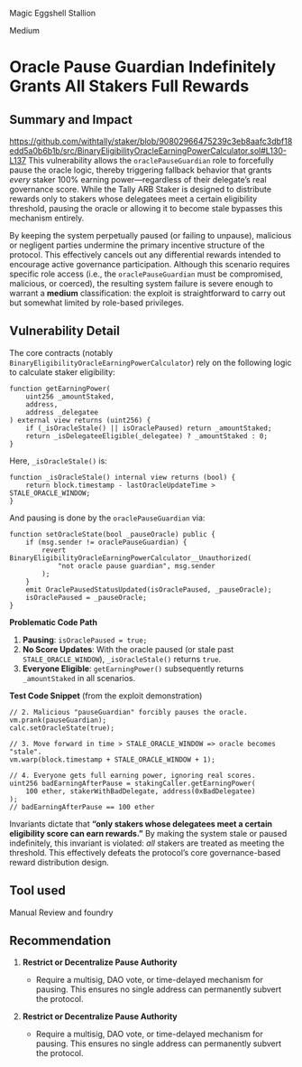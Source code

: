 Magic Eggshell Stallion

Medium

# Oracle Pause Guardian Indefinitely Grants All Stakers Full Rewards

## Summary and Impact
https://github.com/withtally/staker/blob/90802966475239c3eb8aafc3dbf18edd5a0b6b1b/src/BinaryEligibilityOracleEarningPowerCalculator.sol#L130-L137
This vulnerability allows the `oraclePauseGuardian` role to forcefully pause the oracle logic, thereby triggering fallback behavior that grants *every* staker 100% earning power—regardless of their delegate’s real governance score. While the Tally ARB Staker is designed to distribute rewards only to stakers whose delegatees meet a certain eligibility threshold, pausing the oracle or allowing it to become stale bypasses this mechanism entirely.

By keeping the system perpetually paused (or failing to unpause), malicious or negligent parties undermine the primary incentive structure of the protocol. This effectively cancels out any differential rewards intended to encourage active governance participation. Although this scenario requires specific role access (i.e., the `oraclePauseGuardian` must be compromised, malicious, or coerced), the resulting system failure is severe enough to warrant a **medium** classification: the exploit is straightforward to carry out but somewhat limited by role-based privileges.

## Vulnerability Detail
The core contracts (notably `BinaryEligibilityOracleEarningPowerCalculator`) rely on the following logic to calculate staker eligibility:

```solidity
function getEarningPower(
    uint256 _amountStaked,
    address,
    address _delegatee
) external view returns (uint256) {
    if (_isOracleStale() || isOraclePaused) return _amountStaked;
    return _isDelegateeEligible(_delegatee) ? _amountStaked : 0;
}
```

Here, `_isOracleStale()` is:

```solidity
function _isOracleStale() internal view returns (bool) {
    return block.timestamp - lastOracleUpdateTime > STALE_ORACLE_WINDOW;
}
```

And pausing is done by the `oraclePauseGuardian` via:

```solidity
function setOracleState(bool _pauseOracle) public {
    if (msg.sender != oraclePauseGuardian) {
        revert BinaryEligibilityOracleEarningPowerCalculator__Unauthorized(
            "not oracle pause guardian", msg.sender
        );
    }
    emit OraclePausedStatusUpdated(isOraclePaused, _pauseOracle);
    isOraclePaused = _pauseOracle;
}
```

**Problematic Code Path**  
1. **Pausing**: `isOraclePaused = true;`  
2. **No Score Updates**: With the oracle paused (or stale past `STALE_ORACLE_WINDOW`), `_isOracleStale()` returns `true`.  
3. **Everyone Eligible**: `getEarningPower()` subsequently returns `_amountStaked` in all scenarios.  

**Test Code Snippet** (from the exploit demonstration)

```solidity
// 2. Malicious "pauseGuardian" forcibly pauses the oracle.
vm.prank(pauseGuardian);
calc.setOracleState(true);

// 3. Move forward in time > STALE_ORACLE_WINDOW => oracle becomes "stale".
vm.warp(block.timestamp + STALE_ORACLE_WINDOW + 1);

// 4. Everyone gets full earning power, ignoring real scores.
uint256 badEarningAfterPause = stakingCaller.getEarningPower(
    100 ether, stakerWithBadDelegate, address(0xBadDelegatee)
);
// badEarningAfterPause == 100 ether
```

Invariants dictate that **“only stakers whose delegatees meet a certain eligibility score can earn rewards.”** By making the system stale or paused indefinitely, this invariant is violated: *all* stakers are treated as meeting the threshold. This effectively defeats the protocol’s core governance-based reward distribution design.

## Tool used

Manual Review and foundry

## Recommendation


1. **Restrict or Decentralize Pause Authority**  
   - Require a multisig, DAO vote, or time-delayed mechanism for pausing. This ensures no single address can permanently subvert the protocol.  

1. **Restrict or Decentralize Pause Authority**  
   - Require a multisig, DAO vote, or time-delayed mechanism for pausing. This ensures no single address can permanently subvert the protocol.  
